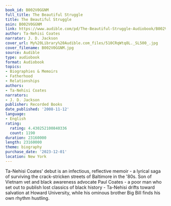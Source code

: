 ```yaml
---
book_id: B002V0GGNM
full_title: The Beautiful Struggle
title: The Beautiful Struggle
asin: B002V0GGNM
link: https://www.audible.com/pd/The-Beautiful-Struggle-Audiobook/B002V0GGNM
author: Ta-Nehisi Coates
narrator: J. D. Jackson
cover_url: My%20Library%20Audible.com_files/510CRqWtq8L._SL500_.jpg
cover_filename: B002V0GGNM.jpg
source: Audible
type: audiobook
format: Audiobook
topics:
- Biographies & Memoirs
- Fatherhood
- Relationships
authors:
- Ta-Nehisi Coates
narrators:
- J. D. Jackson
publisher: Recorded Books
date_published: '2008-11-12'
language:
- English
rating:
  rating: 4.430252100840336
  count: 1190
duration: 23160000
length: 23160000
theme: biography
purchase_date: '2023-12-01'
location: New York
---
```

Ta-Nehisi Coates' debut is an infectious, reflective memoir - a lyrical saga of surviving the crack-stricken streets of Baltimore in the '80s. Son of Vietnam vet and black awareness advocate Paul Coates - a poor man who set out to publish lost classics of black history - Ta-Nehisi drifts toward salvation at Howard University, while his ominous brother Big Bill finds his own rhythm hustling.

